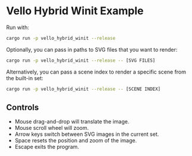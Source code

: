 # Vello Hybrid Winit Example

Run with:

```sh
cargo run -p vello_hybrid_winit --release
```

Optionally, you can pass in paths to SVG files that you want to render:

```bash
cargo run -p vello_hybrid_winit --release -- [SVG FILES]
```

Alternatively, you can pass a scene index to render a specific scene from the built-in set:

```bash
cargo run -p vello_hybrid_winit --release -- [SCENE INDEX]
```

## Controls

- Mouse drag-and-drop will translate the image.
- Mouse scroll wheel will zoom.
- Arrow keys switch between SVG images in the current set.
- Space resets the position and zoom of the image.
- Escape exits the program.
